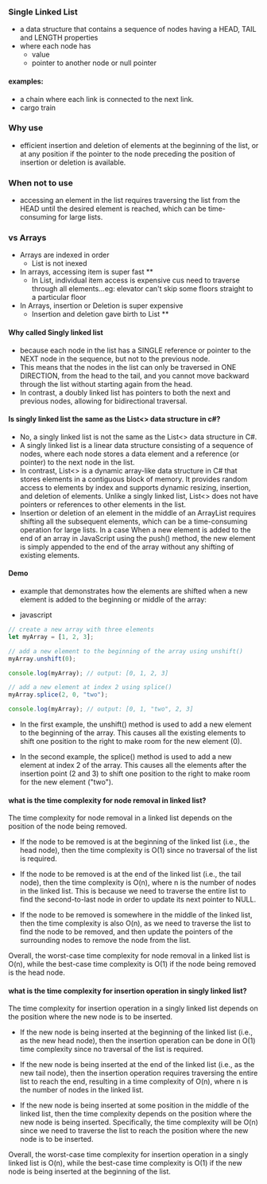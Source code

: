 ### Single Linked List 
- a data structure that contains a sequence of nodes having a HEAD, TAIL and LENGTH properties
- where each node has
  - value
  - pointer to another node or null pointer

#### examples: 
- a chain where each link is connected to the next link.
- cargo train

### Why use
- efficient insertion and deletion of elements at the beginning of the list, or at any position if the pointer to the node preceding the position of insertion or deletion is available. 

### When not to use
- accessing an element in the list requires traversing the list from the HEAD until the desired element is reached, which can be time-consuming for large lists.

### vs Arrays
- Arrays are indexed in order
    - List is not inexed
- In arrays, accessing item is super fast **
    - In List, individual item access is expensive cus need to traverse through all elements...eg: elevator can't skip some floors straight to a particular floor
- In Arrays, insertion or Deletion is super expensive
    - Insertion and deletion gave birth to List **


#### Why called Singly linked list
- because each node in the list has a SINGLE reference or pointer to the NEXT node in the sequence, but not to the previous node. 
- This means that the nodes in the list can only be traversed in ONE DIRECTION, from the head to the tail, and you cannot move backward through the list without starting again from the head. 
- In contrast, a doubly linked list has pointers to both the next and previous nodes, allowing for bidirectional traversal.


#### Is singly linked list the same as the List<> data structure in c#?
- No, a singly linked list is not the same as the List<> data structure in C#.
- A singly linked list is a linear data structure consisting of a sequence of nodes, where each node stores a data element and a reference (or pointer) to the next node in the list.
- In contrast, List<> is a dynamic array-like data structure in C# that stores elements in a contiguous block of memory. It provides random access to elements by index and supports dynamic resizing, insertion, and deletion of elements. Unlike a singly linked list, List<> does not have pointers or references to other elements in the list.
- Insertion or deletion of an element in the middle of an ArrayList requires shifting all the subsequent elements, which can be a time-consuming operation for large lists. In a case When a new element is added to the end of an array in JavaScript using the push() method, the new element is simply appended to the end of the array without any shifting of existing elements.


#### Demo
- example that demonstrates how the elements are shifted when a new element is added to the beginning or middle of the array:

- javascript
```js
// create a new array with three elements
let myArray = [1, 2, 3];

// add a new element to the beginning of the array using unshift()
myArray.unshift(0);

console.log(myArray); // output: [0, 1, 2, 3]

// add a new element at index 2 using splice()
myArray.splice(2, 0, "two");

console.log(myArray); // output: [0, 1, "two", 2, 3]
```

- In the first example, the unshift() method is used to add a new element to the beginning of the array. This causes all the existing elements to shift one position to the right to make room for the new element (0).

- In the second example, the splice() method is used to add a new element at index 2 of the array. This causes all the elements after the insertion point (2 and 3) to shift one position to the right to make room for the new element ("two").


#### what is the time complexity for node removal in linked list?
The time complexity for node removal in a linked list depends on the position of the node being removed.

- If the node to be removed is at the beginning of the linked list (i.e., the head node), then the time complexity is O(1) since no traversal of the list is required.

- If the node to be removed is at the end of the linked list (i.e., the tail node), then the time complexity is O(n), where n is the number of nodes in the linked list. This is because we need to traverse the entire list to find the second-to-last node in order to update its next pointer to NULL.

- If the node to be removed is somewhere in the middle of the linked list, then the time complexity is also O(n), as we need to traverse the list to find the node to be removed, and then update the pointers of the surrounding nodes to remove the node from the list.

Overall, the worst-case time complexity for node removal in a linked list is O(n), while the best-case time complexity is O(1) if the node being removed is the head node.


#### what is the time complexity for insertion operation in singly linked list?
The time complexity for insertion operation in a singly linked list depends on the position where the new node is to be inserted.

- If the new node is being inserted at the beginning of the linked list (i.e., as the new head node), then the insertion operation can be done in O(1) time complexity since no traversal of the list is required.

- If the new node is being inserted at the end of the linked list (i.e., as the new tail node), then the insertion operation requires traversing the entire list to reach the end, resulting in a time complexity of O(n), where n is the number of nodes in the linked list.

- If the new node is being inserted at some position in the middle of the linked list, then the time complexity depends on the position where the new node is being inserted. Specifically, the time complexity will be O(n) since we need to traverse the list to reach the position where the new node is to be inserted.

Overall, the worst-case time complexity for insertion operation in a singly linked list is O(n), while the best-case time complexity is O(1) if the new node is being inserted at the beginning of the list.